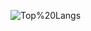![Top%20Langs](https://github-readme-stats.vercel.app/api/top-langs/?username=TwoKe945&layout=compact)
